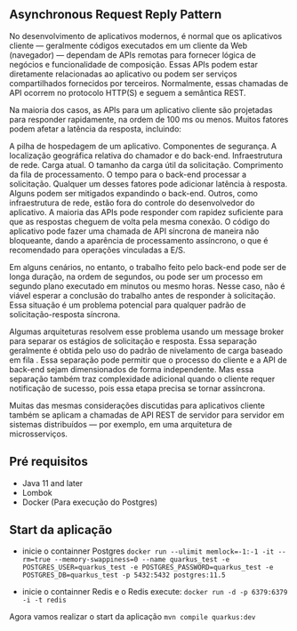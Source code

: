 ## Asynchronous Request Reply Pattern

No desenvolvimento de aplicativos modernos, é normal que os aplicativos cliente — geralmente códigos executados em um cliente da Web (navegador) — dependam de APIs remotas para fornecer lógica de negócios e funcionalidade de composição. Essas APIs podem estar diretamente relacionadas ao aplicativo ou podem ser serviços compartilhados fornecidos por terceiros. Normalmente, essas chamadas de API ocorrem no protocolo HTTP(S) e seguem a semântica REST.

Na maioria dos casos, as APIs para um aplicativo cliente são projetadas para responder rapidamente, na ordem de 100 ms ou menos. Muitos fatores podem afetar a latência da resposta, incluindo:

A pilha de hospedagem de um aplicativo.
Componentes de segurança.
A localização geográfica relativa do chamador e do back-end.
Infraestrutura de rede.
Carga atual.
O tamanho da carga útil da solicitação.
Comprimento da fila de processamento.
O tempo para o back-end processar a solicitação.
Qualquer um desses fatores pode adicionar latência à resposta. Alguns podem ser mitigados expandindo o back-end. Outros, como infraestrutura de rede, estão fora do controle do desenvolvedor do aplicativo. A maioria das APIs pode responder com rapidez suficiente para que as respostas cheguem de volta pela mesma conexão. O código do aplicativo pode fazer uma chamada de API síncrona de maneira não bloqueante, dando a aparência de processamento assíncrono, o que é recomendado para operações vinculadas a E/S.

Em alguns cenários, no entanto, o trabalho feito pelo back-end pode ser de longa duração, na ordem de segundos, ou pode ser um processo em segundo plano executado em minutos ou mesmo horas. Nesse caso, não é viável esperar a conclusão do trabalho antes de responder à solicitação. Essa situação é um problema potencial para qualquer padrão de solicitação-resposta síncrona.

Algumas arquiteturas resolvem esse problema usando um message broker para separar os estágios de solicitação e resposta. Essa separação geralmente é obtida pelo uso do padrão de nivelamento de carga baseado em fila . Essa separação pode permitir que o processo do cliente e a API de back-end sejam dimensionados de forma independente. Mas essa separação também traz complexidade adicional quando o cliente requer notificação de sucesso, pois essa etapa precisa se tornar assíncrona.

Muitas das mesmas considerações discutidas para aplicativos cliente também se aplicam a chamadas de API REST de servidor para servidor em sistemas distribuídos — por exemplo, em uma arquitetura de microsserviços.


## Pré requisitos
* Java 11 and later
* Lombok
* Docker (Para execução do Postgres)

## Start da aplicação
- inicie o containner Postgres
`docker run --ulimit memlock=-1:-1 -it --rm=true --memory-swappiness=0 --name quarkus_test -e POSTGRES_USER=quarkus_test -e POSTGRES_PASSWORD=quarkus_test -e POSTGRES_DB=quarkus_test -p 5432:5432 postgres:11.5`

- inicie o containner Redis
 e o Redis  execute: `docker run -d -p 6379:6379 -i -t redis`

Agora vamos realizar o start da aplicação `mvn compile quarkus:dev`
